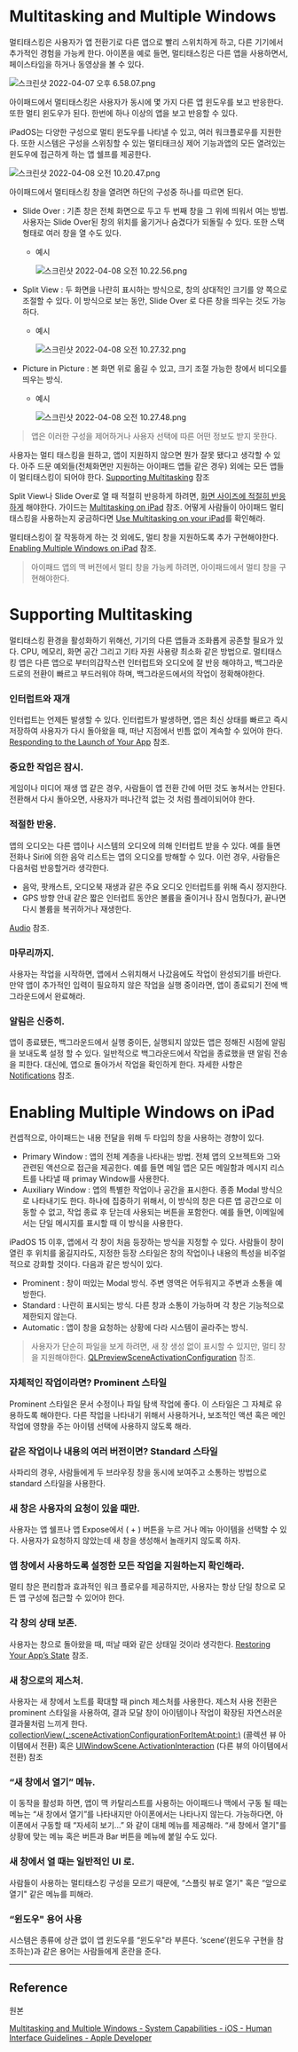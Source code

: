 # Multitasking and Multiple Windows

멀티태스킹은 사용자가 앱 전환기로 다른 앱으로 빨리 스위치하게 하고, 다른 기기에서 추가적인 경험을 가능케 한다. 아이폰을 예로 들면, 멀티태스킹은 다른 앱을 사용하면서, 페이스타임을 하거나 동영상을 볼 수 있다.

![스크린샷 2022-04-07 오후 6.58.07.png](images/스크린샷_2022-04-07_오후_6.58.07.png)

아이패드에서 멀티태스킹은 사용자가 동시에 몇 가지 다른 앱 윈도우를 보고 반응한다. 또한 멀티 윈도우가 된다. 한번에 하나 이상의 앱을 보고 반응할 수 있다.

iPadOS는 다양한 구성으로 멀티 윈도우를 나타낼 수 있고, 여러 워크플로우를 지원한다. 또한 시스템은 구성을 스위칭할 수 있는 멀티태크싱 제어 기능과앱의 모든 열려있는 윈도우에 접근하게 하는 앱 쉘프를 제공한다. 

![스크린샷 2022-04-08 오전 10.20.47.png](images/스크린샷_2022-04-08_오전_10.20.47.png)

아이패드에서 멀티태스킹 창을 열려면 하단의 구성중 하나를 따르면 된다.

- Slide Over : 기존 창은 전체 화면으로 두고 두 번째 창을 그 위에 띄워서 여는 방법. 사용자는 Slide Over된 창의 위치를 옮기거나 숨겼다가 되돌릴 수 있다. 또한 스택 형태로 여러 창을 열 수도 있다.
    - 예시
        
        ![스크린샷 2022-04-08 오전 10.22.56.png](Multitasking%20and%20Multiple%20Windows%20aa2759f6f04044e8b5a0c5cf7b689582/%E1%84%89%E1%85%B3%E1%84%8F%E1%85%B3%E1%84%85%E1%85%B5%E1%86%AB%E1%84%89%E1%85%A3%E1%86%BA_2022-04-08_%E1%84%8B%E1%85%A9%E1%84%8C%E1%85%A5%E1%86%AB_10.22.56.png)
        
- Split View : 두 화면을 나란히 표시하는 방식으로, 창의 상대적인 크기를 양 쪽으로 조절할 수 있다. 이 방식으로 보는 동안, Slide Over 로 다른 창을 띄우는 것도 가능하다.
    - 예시
        
        ![스크린샷 2022-04-08 오전 10.27.32.png](Multitasking%20and%20Multiple%20Windows%20aa2759f6f04044e8b5a0c5cf7b689582/%E1%84%89%E1%85%B3%E1%84%8F%E1%85%B3%E1%84%85%E1%85%B5%E1%86%AB%E1%84%89%E1%85%A3%E1%86%BA_2022-04-08_%E1%84%8B%E1%85%A9%E1%84%8C%E1%85%A5%E1%86%AB_10.27.32.png)
        
- Picture in Picture : 본 화면 위로 옮길 수 있고, 크기 조절 가능한 창에서 비디오를 띄우는 방식.
    - 예시
        
        ![스크린샷 2022-04-08 오전 10.27.48.png](Multitasking%20and%20Multiple%20Windows%20aa2759f6f04044e8b5a0c5cf7b689582/%E1%84%89%E1%85%B3%E1%84%8F%E1%85%B3%E1%84%85%E1%85%B5%E1%86%AB%E1%84%89%E1%85%A3%E1%86%BA_2022-04-08_%E1%84%8B%E1%85%A9%E1%84%8C%E1%85%A5%E1%86%AB_10.27.48.png)
        

> 앱은 이러한 구성을 제어하거나 사용자 선택에 따른 어떤 정보도 받지 못한다.
> 

사용자는 멀티 태스킹을 원하고, 앱이 지원하지 않으면 뭔가 잘못 됐다고 생각할 수 있다. 아주 드문 예외들(전체화면만 지원하는 아이패드 앱들 같은 경우) 외에는 모든 앱들이 멀티태스킹이 되어야 한다. [Supporting Multitasking](https://developer.apple.com/design/human-interface-guidelines/ios/system-capabilities/multitasking/#supporting-multitasking) 참조

Split View나 Slide Over로 열 때 적절히 반응하게 하려면, [화면 사이즈에 적절히 반응하게](https://developer.apple.com/design/human-interface-guidelines/ios/visual-design/adaptivity-and-layout/) 해야한다. 가이드는 [Multitasking on iPad](https://developer.apple.com/documentation/uikit/app_and_environment/multitasking_on_ipad) 참조. 어떻게 사람들이 아이패드 멀티태스킹을 사용하는지 궁금하다면 [Use Multitasking on your iPad](https://support.apple.com/en-us/HT207582)를 확인해라.

멀티태스킹이 잘 작동하게 하는 것 외에도, 멀티 창을 지원하도록 추가 구현해야한다. [Enabling Multiple Windows on iPad](https://developer.apple.com/design/human-interface-guidelines/ios/system-capabilities/multitasking/#enabling-multiple-windows-on-ipad) 참조.

> 아이패드 앱의 맥 버전에서 멀티 창을 가능케 하려면, 아이패드에서 멀티 창을 구현해야한다.
> 

# Supporting Multitasking

멀티태스킹 환경을 활성화하기 위해선, 기기의 다른 앱들과 조화롭게 공존할 필요가 있다. CPU, 메모리, 화면 공간 그리고 기타 자원 사용량 최소화 같은 방법으로. 멀티태스킹 앱은 다른 앱으로 부터의갑작스런 인터럽트와 오디오에 잘 반응 해야하고, 백그라운드로의 전환이 빠르고 부드러워야 하며, 백그라운드에서의 작업이 정확해야한다.

### 인터럽트와 재개

인터럽트는 언제든 발생할 수 있다. 인터럽트가 발생하면, 앱은 최신 상태를 빠르고 즉시 저장하여 사용자가 다시 돌아왔을 때, 떠난 지점에서 빈틈 없이 계속할 수 있어야 한다. [Responding to the Launch of Your App](https://developer.apple.com/documentation/uikit/app_and_environment/responding_to_the_launch_of_your_app) 참조.

### 중요한 작업은 잠시.

게임이나 미디어 재생 앱 같은 경우, 사람들이 앱 전환 간에 어떤 것도 놓쳐서는 안된다. 전환해서 다시 돌아오면, 사용자가 떠나간적 없는 것 처럼 플레이되어야 한다.

### 적절한 반응.

앱의 오디오는 다른 앱이나 시스템의 오디오에 의해 인터럽트 받을 수 있다. 예를 들면 전화나 Siri에 의한 음악 리스트는 앱의 오디오를 방해할 수 있다. 이런 경우, 사람들은 다음처럼 반응할거라 생각한다.

- 음악, 팟캐스트, 오디오북 재생과 같은 주요 오디오 인터럽트를 위해 즉시 정지한다.
- GPS 방향 안내 같은 짧은 인터럽트 동안은 볼륨을 줄이거나 잠시 멈췄다가, 끝나면 다시 볼륨을 복귀하거나 재생한다.

[Audio](https://developer.apple.com/design/human-interface-guidelines/ios/user-interaction/audio/) 참조.

### 마무리까지.

사용자는 작업을 시작하면, 앱에서 스위치해서 나갔음에도 작업이 완성되기를 바란다. 만약 앱이 추가적인 입력이 필요하지 않은 작업을 실행 중이라면, 앱이 종료되기 전에 백그라운드에서 완료해라.

### 알림은 신중히.

앱이 종료됐든, 백그라운드에서 실행 중이든, 실행되지 않았든 앱은 정해진 시점에 알림을 보내도록 설정 할 수 있다. 일반적으로 백그라운드에서 작업을 종료했을 땐 알림 전송을 피한다. 대신에, 앱으로 돌아가서 작업을 확인하게 한다. 자세한 사항은 [Notifications](https://developer.apple.com/design/human-interface-guidelines/ios/features/notifications/) 참조.

# Enabling ****Multiple Windows on iPad****

컨셉적으로, 아이패드는 내용 전달을 위해 두 타입의 창을 사용하는 경향이 있다.

- Primary Window : 앱의 전체 계층을 나타내는 방법. 전체 앱의 오브젝트와 그와 관련된 액션으로 접근을 제공한다. 예를 들면 메일 앱은 모든 메일함과 메시지 리스트를 나타낼 때 primay Window를 사용한다.
- Auxiliary Window : 앱의 특별한 작업이나 공간을 표시한다. 종종 Modal 방식으로 나타내기도 한다. 하나에 집중하기 위해서, 이 방식의 창은 다른 앱 공간으로 이동할 수 없고, 작업 종료 후 닫는데 사용되는 버튼을 포함한다. 예를 들면, 이메일에서는 단일 메시지를 표시할 때 이 방식을 사용한다.

iPadOS 15 이후, 앱에서 각 창이 처음 등장하는 방식을 지정할 수 있다. 사람들이 창이 열린 후 위치를 옮길지라도, 지정한 등장 스타일은 창의 작업이나 내용의 특성을 비주얼적으로 강화할 것이다. 다음과 같은 방식이 있다.

- Prominent : 창이 떠있는 Modal 방식. 주변 영역은 어두워지고 주변과 소통을 예방한다.
- Standard : 나란히 표시되는 방식. 다른 창과 소통이 가능하며 각 창은 기능적으로 제한되지 않는다.
- Automatic : 앱이 창을 요청하는 상황에 다라 시스템이 골라주는 방식.

> 사용자가 단순히 파일을 보게 하려면, 새 창 생성 없이 표시할 수 있지만, 멀티 창을 지원해야한다. [QLPreviewSceneActivationConfiguration](https://developer.apple.com/documentation/quicklook/qlpreviewsceneactivationconfiguration/) 참조.
> 

### 자체적인 작업이라면? Prominent 스타일

Prominent 스타일은 문서 수정이나 파일 탐색 작업에 좋다. 이 스타일은 그 자체로 유용하도록 해야한다. 다른 작업을 나타내기 위해서 사용하거나, 보조적인 액션 혹은 메인 작업에 영향을 주는 아이템 선택에 사용하지 않도록 해라.

### 같은 작업이나 내용의 여러 버전이면? Standard 스타일

사파리의 경우, 사람들에게 두 브라우징 창을 동시에 보여주고 소통하는 방법으로 standard 스타일을 사용한다.

### 새 창은 사용자의 요청이 있을 때만.

사용자는 앱 쉘프나 앱 Expose에서 ( + ) 버튼을 누르 거나 메뉴 아이템을 선택할 수 있다. 사용자가 요청하지 않았는데 새 창을 생성해서 놀래키지 않도록 하자.

### 앱 창에서 사용하도록 설정한 모든 작업을 지원하는지 확인해라.

멀티 창은 편리함과 효과적인 워크 플로우를 제공하지만, 사용자는 항상 단일 창으로 모든 앱 구성에 접근할 수 있어야 한다.

### 각 창의 상태 보존.

사용자는 창으로 돌아왔을 때, 떠날 때와 같은 상태일 것이라 생각한다. [Restoring Your App’s State](https://developer.apple.com/documentation/uikit/uiscenedelegate/restoring_your_app_s_state) 참조.

### 새 창으로의 제스처.

사용자는 새 창에서 노트를 확대할 때 pinch 제스처를 사용한다. 제스처 사용 전환은 prominent 스타일을 사용하여, 결과 모달 창이 아이템이나 작업이 확장된 자연스러운 결과물처럼 느끼게 한다. [collectionView(_:sceneActivationConfigurationForItemAt:point:)](https://developer.apple.com/documentation/uikit/uicollectionviewdelegate/3752185-collectionview) (콜렉션 뷰 아이템에서 전환) 혹은 [UIWindowScene.ActivationInteraction](https://developer.apple.com/documentation/uikit/uiwindowscene/activationinteraction) (다른 뷰의 아이템에서 전환) 참조

### “새 창에서 열기” 메뉴.

이 동작을 활성화 하면, 앱이 맥 카탈리스트를 사용하는 아이패드나 맥에서 구동 될 때는 메뉴는 “새 창에서 열기”를 나타내지만 아이폰에서는 나타나지 않는다. 가능하다면, 아이폰에서 구동할 때 “자세히 보기...” 와 같이 대체 메뉴를 제공해라. “새 창에서 열기"를 상황에 맞는 메뉴 혹은 버튼과 Bar 버튼을 메뉴에 붙일 수도 있다.

### 새 창에서 열 때는 일반적인 UI 로.

사람들이 사용하는 멀티태스킹 구성을 모르기 때문에, “스플릿 뷰로 열기" 혹은 “앞으로 열기" 같은 메뉴를 피해라.

### “윈도우" 용어 사용

시스템은 종류에 상관 없이 앱 윈도우를 “윈도우"라 부른다. ‘scene’(윈도우 구현을 참조하는)과 같은 용어는 사람들에게 혼란을 준다.

---

## Reference

원본

[Multitasking and Multiple Windows - System Capabilities - iOS - Human Interface Guidelines - Apple Developer](https://developer.apple.com/design/human-interface-guidelines/ios/system-capabilities/multitasking/)
